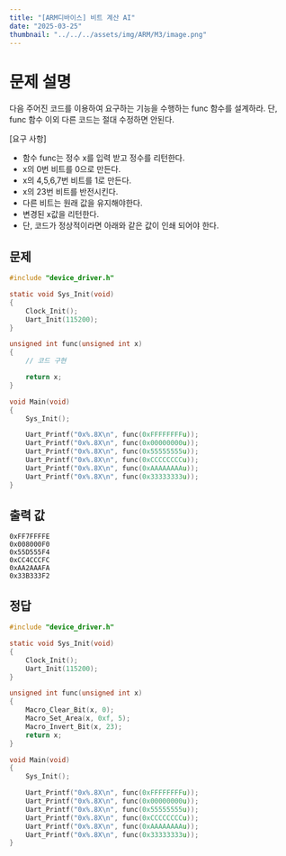 ```yaml
---
title: "[ARM디바이스] 비트 계산 AI"
date: "2025-03-25"
thumbnail: "../../../assets/img/ARM/M3/image.png"
---
```


# 문제 설명


다음 주어진 코드를 이용하여 요구하는 기능을 수행하는 func 함수를 설계하라.
단, func 함수 이외 다른 코드는 절대 수정하면 안된다.

[요구 사항]
- 함수 func는 정수 x를 입력 받고 정수를 리턴한다.
- x의 0번 비트를 0으로 만든다.
- x의 4,5,6,7번 비트를 1로 만든다.
- x의 23번 비트를 반전시킨다.
- 다른 비트는 원래 값을 유지해야한다.
- 변경된 x값을 리턴한다.
- 단, 코드가 정상적이라면 아래와 같은 값이 인쇄 되어야 한다.


## 문제

```c
#include "device_driver.h"

static void Sys_Init(void)
{
	Clock_Init();
	Uart_Init(115200);
}

unsigned int func(unsigned int x)
{
	// 코드 구현

	return x;
}

void Main(void)
{
	Sys_Init();

	Uart_Printf("0x%.8X\n", func(0xFFFFFFFFu));
	Uart_Printf("0x%.8X\n", func(0x00000000u));
	Uart_Printf("0x%.8X\n", func(0x55555555u));
	Uart_Printf("0x%.8X\n", func(0xCCCCCCCCu));
	Uart_Printf("0x%.8X\n", func(0xAAAAAAAAu));
	Uart_Printf("0x%.8X\n", func(0x33333333u));
}
```

## 출력 값
```
0xFF7FFFFE
0x008000F0
0x55D555F4
0xCC4CCCFC
0xAA2AAAFA
0x33B333F2
```

## 정답
```c 
#include "device_driver.h"

static void Sys_Init(void)
{
	Clock_Init();
	Uart_Init(115200);
}

unsigned int func(unsigned int x)
{
    Macro_Clear_Bit(x, 0);      
    Macro_Set_Area(x, 0xf, 5);    
    Macro_Invert_Bit(x, 23);     
    return x;
}

void Main(void)
{
	Sys_Init();

	Uart_Printf("0x%.8X\n", func(0xFFFFFFFFu));
	Uart_Printf("0x%.8X\n", func(0x00000000u));
	Uart_Printf("0x%.8X\n", func(0x55555555u));
	Uart_Printf("0x%.8X\n", func(0xCCCCCCCCu));
	Uart_Printf("0x%.8X\n", func(0xAAAAAAAAu));
	Uart_Printf("0x%.8X\n", func(0x33333333u));
}
```